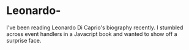 # Leonardo-
I've been reading Leonardo Di Caprio's biography recently. I stumbled across event handlers in a Javacript book and wanted to show off a surprise face. 
